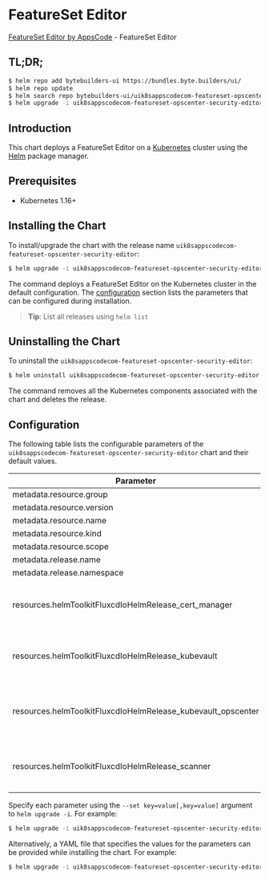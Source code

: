 # FeatureSet Editor

[FeatureSet Editor by AppsCode](https://byte.builders) - FeatureSet Editor

## TL;DR;

```bash
$ helm repo add bytebuilders-ui https://bundles.byte.builders/ui/
$ helm repo update
$ helm search repo bytebuilders-ui/uik8sappscodecom-featureset-opscenter-security-editor --version=v0.4.15
$ helm upgrade -i uik8sappscodecom-featureset-opscenter-security-editor bytebuilders-ui/uik8sappscodecom-featureset-opscenter-security-editor -n default --create-namespace --version=v0.4.15
```

## Introduction

This chart deploys a FeatureSet Editor on a [Kubernetes](http://kubernetes.io) cluster using the [Helm](https://helm.sh) package manager.

## Prerequisites

- Kubernetes 1.16+

## Installing the Chart

To install/upgrade the chart with the release name `uik8sappscodecom-featureset-opscenter-security-editor`:

```bash
$ helm upgrade -i uik8sappscodecom-featureset-opscenter-security-editor bytebuilders-ui/uik8sappscodecom-featureset-opscenter-security-editor -n default --create-namespace --version=v0.4.15
```

The command deploys a FeatureSet Editor on the Kubernetes cluster in the default configuration. The [configuration](#configuration) section lists the parameters that can be configured during installation.

> **Tip**: List all releases using `helm list`

## Uninstalling the Chart

To uninstall the `uik8sappscodecom-featureset-opscenter-security-editor`:

```bash
$ helm uninstall uik8sappscodecom-featureset-opscenter-security-editor -n default
```

The command removes all the Kubernetes components associated with the chart and deletes the release.

## Configuration

The following table lists the configurable parameters of the `uik8sappscodecom-featureset-opscenter-security-editor` chart and their default values.

|                          Parameter                           | Description |                                                                                                                                                                                                                                                                                     Default                                                                                                                                                                                                                                                                                      |
|--------------------------------------------------------------|-------------|----------------------------------------------------------------------------------------------------------------------------------------------------------------------------------------------------------------------------------------------------------------------------------------------------------------------------------------------------------------------------------------------------------------------------------------------------------------------------------------------------------------------------------------------------------------------------------|
| metadata.resource.group                                      |             | <code>ui.k8s.appscode.com</code>                                                                                                                                                                                                                                                                                                                                                                                                                                                                                                                                                 |
| metadata.resource.version                                    |             | <code>v1alpha1</code>                                                                                                                                                                                                                                                                                                                                                                                                                                                                                                                                                            |
| metadata.resource.name                                       |             | <code>featuresets</code>                                                                                                                                                                                                                                                                                                                                                                                                                                                                                                                                                         |
| metadata.resource.kind                                       |             | <code>FeatureSet</code>                                                                                                                                                                                                                                                                                                                                                                                                                                                                                                                                                          |
| metadata.resource.scope                                      |             | <code>Cluster</code>                                                                                                                                                                                                                                                                                                                                                                                                                                                                                                                                                             |
| metadata.release.name                                        |             | <code>RELEASE-NAME</code>                                                                                                                                                                                                                                                                                                                                                                                                                                                                                                                                                        |
| metadata.release.namespace                                   |             | <code>default</code>                                                                                                                                                                                                                                                                                                                                                                                                                                                                                                                                                             |
| resources.helmToolkitFluxcdIoHelmRelease_cert_manager        |             | <code>{"apiVersion":"helm.toolkit.fluxcd.io/v2beta1","kind":"HelmRelease","metadata":{"name":"cert-manager","namespace":"kubeops"},"spec":{"chart":{"spec":{"chart":"cert-manager","sourceRef":{"kind":"HelmRepository","name":"jetstack","namespace":"kubeops"},"version":"v1.11.0"}},"install":{"crds":"CreateReplace","createNamespace":true,"remediation":{"retries":5}},"interval":"5m","releaseName":"cert-manager","targetNamespace":"cert-manager","timeout":"10m","upgrade":{"crds":"CreateReplace","remediation":{"retries":5}},"values":{"installCRDs":true}}}</code> |
| resources.helmToolkitFluxcdIoHelmRelease_kubevault           |             | <code>{"apiVersion":"helm.toolkit.fluxcd.io/v2beta1","kind":"HelmRelease","metadata":{"name":"kubevault","namespace":"kubeops"},"spec":{"chart":{"spec":{"chart":"kubevault","sourceRef":{"kind":"HelmRepository","name":"kubevault","namespace":"kubeops"},"version":"v2023.03.03"}},"install":{"crds":"CreateReplace","createNamespace":true,"remediation":{"retries":5}},"interval":"5m","releaseName":"kubevault","targetNamespace":"kubevault","timeout":"10m","upgrade":{"crds":"CreateReplace","remediation":{"retries":5}}}}</code>                                      |
| resources.helmToolkitFluxcdIoHelmRelease_kubevault_opscenter |             | <code>{"apiVersion":"helm.toolkit.fluxcd.io/v2beta1","kind":"HelmRelease","metadata":{"name":"kubevault-opscenter","namespace":"kubeops"},"spec":{"chart":{"spec":{"chart":"kubevault-opscenter","sourceRef":{"kind":"HelmRepository","name":"kubevault","namespace":"kubeops"},"version":"v2023.03.03"}},"install":{"crds":"CreateReplace","createNamespace":true,"remediation":{"retries":5}},"interval":"5m","releaseName":"kubevault-opscenter","targetNamespace":"kubevault","timeout":"10m","upgrade":{"crds":"CreateReplace","remediation":{"retries":5}}}}</code>        |
| resources.helmToolkitFluxcdIoHelmRelease_scanner             |             | <code>{"apiVersion":"helm.toolkit.fluxcd.io/v2beta1","kind":"HelmRelease","metadata":{"name":"scanner","namespace":"kubeops"},"spec":{"chart":{"spec":{"chart":"scanner","sourceRef":{"kind":"HelmRepository","name":"kubeops","namespace":"kubeops"},"version":"v2023.03.23"}},"install":{"crds":"CreateReplace","createNamespace":true,"remediation":{"retries":5}},"interval":"5m","releaseName":"scanner","targetNamespace":"kubeops","timeout":"10m","upgrade":{"crds":"CreateReplace","remediation":{"retries":5}}}}</code>                                                |


Specify each parameter using the `--set key=value[,key=value]` argument to `helm upgrade -i`. For example:

```bash
$ helm upgrade -i uik8sappscodecom-featureset-opscenter-security-editor bytebuilders-ui/uik8sappscodecom-featureset-opscenter-security-editor -n default --create-namespace --version=v0.4.15 --set metadata.resource.group=ui.k8s.appscode.com
```

Alternatively, a YAML file that specifies the values for the parameters can be provided while
installing the chart. For example:

```bash
$ helm upgrade -i uik8sappscodecom-featureset-opscenter-security-editor bytebuilders-ui/uik8sappscodecom-featureset-opscenter-security-editor -n default --create-namespace --version=v0.4.15 --values values.yaml
```

